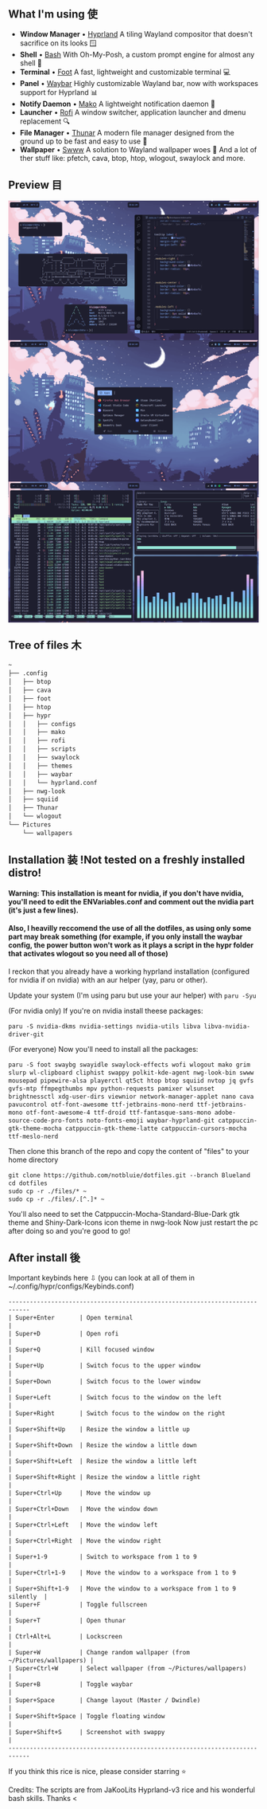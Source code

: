 ## What I'm using 使
- **Window Manager** • [Hyprland](https://github.com/hyprwm/Hyprland) A tiling Wayland compositor that doesn't sacrifice on its looks 🪟
- **Shell** • [Bash](https://www.youtube.com/watch?v=I4EWvMFj37g) With Oh-My-Posh, a custom prompt engine for almost any shell 🐚
- **Terminal** • [Foot](https://codeberg.org/dnkl/foot) A fast, lightweight and customizable terminal 💻
- **Panel** • [Waybar](https://aur.archlinux.org/packages/waybar-hyprland-git) Highly customizable Wayland bar, now with workspaces support for Hyprland 📊
- **Notify Daemon** • [Mako](https://github.com/emersion/mako) A lightweight notification daemon 📣
- **Launcher** • [Rofi](https://github.com/davatorium/rofi) A window switcher, application launcher and dmenu replacement 🔍
- **File Manager** • [Thunar](https://github.com/xfce-mirror/thunar) A modern file manager designed from the ground up to be fast and easy to use 📁
- **Wallpaper** • [Swww](https://github.com/Horus645/swww) A solution to Wayland wallpaper woes 🌄
And a lot of ther stuff like: pfetch, cava, btop, htop, wlogout, swaylock and more.

## Preview 目

<img align="center" src="/assets/preview.png">
<img align="center" src="/assets/preview2.png">
<img align="center" src="/assets/preview3.png">

## Tree of files 木

```bash
~
├── .config
│   ├── btop
│   ├── cava
│   ├── foot
│   ├── htop
│   ├── hypr
│   │   ├── configs
│   │   ├── mako
│   │   ├── rofi
│   │   ├── scripts
│   │   ├── swaylock
│   │   ├── themes
│   │   ├── waybar
│   │   └── hyprland.conf
│   ├── nwg-look
│   ├── squiid
│   ├── Thunar
│   └── wlogout
└── Pictures
    └── wallpapers
```
## Installation 装 !Not tested on a freshly installed distro!
#### Warning: This installation is meant for nvidia, if you don't have nvidia, you'll need to edit the ENVariables.conf and comment out the nvidia part (it's just a few lines).
#### Also, I heavilly reccomend the use of all the dotfiles, as using only some part may break something (for example, if you only install the waybar config, the power button won't work as it plays a script in the hypr folder that activates wlogout so you need all of those)
I reckon that you already have a working hyprland installation (configured for nvidia if on nvidia) with an aur helper (yay, paru or other).

Update your system (I'm using paru but use your aur helper) with ```paru -Syu```

(For nvidia only) If you're on nvidia install theese packages:

```
paru -S nvidia-dkms nvidia-settings nvidia-utils libva libva-nvidia-driver-git
```

(For everyone) Now you'll need to install all the packages:

```
paru -S foot swaybg swayidle swaylock-effects wofi wlogout mako grim slurp wl-clipboard cliphist swappy polkit-kde-agent nwg-look-bin swww mousepad pipewire-alsa playerctl qt5ct htop btop squiid nvtop jq gvfs gvfs-mtp ffmpegthumbs mpv python-requests pamixer wlsunset brightnessctl xdg-user-dirs viewnior network-manager-applet nano cava pavucontrol otf-font-awesome ttf-jetbrains-mono-nerd ttf-jetbrains-mono otf-font-awesome-4 ttf-droid ttf-fantasque-sans-mono adobe-source-code-pro-fonts noto-fonts-emoji waybar-hyprland-git catppuccin-gtk-theme-mocha catppuccin-gtk-theme-latte catppuccin-cursors-mocha ttf-meslo-nerd
```

Then clone this branch of the repo and copy the content of "files" to your home directory
```
git clone https://github.com/notbluie/dotfiles.git --branch Blueland
cd dotfiles
sudo cp -r ./files/* ~
sudo cp -r ./files/.[^.]* ~
```

You'll also need to set the Catppuccin-Mocha-Standard-Blue-Dark gtk theme and Shiny-Dark-Icons icon theme in nwg-look
Now just restart the pc after doing so and you're good to go!

## After install 後

Important keybinds here ⇩ (you can look at all of them in ~/.config/hypr/configs/Keybinds.conf)
```
----------------------------------------------------------------------------
| Super+Enter       | Open terminal                                        |
| Super+D           | Open rofi                                            |
| Super+Q           | Kill focused window                                  |
| Super+Up          | Switch focus to the upper window                     |
| Super+Down        | Switch focus to the lower window                     |
| Super+Left        | Switch focus to the window on the left               |
| Super+Right       | Switch focus to the window on the right              |
| Super+Shift+Up    | Resize the window a little up                        |
| Super+Shift+Down  | Resize the window a little down                      |
| Super+Shift+Left  | Resize the window a little left                      |
| Super+Shift+Right | Resize the window a little right                     |
| Super+Ctrl+Up     | Move the window up                                   |
| Super+Ctrl+Down   | Move the window down                                 |
| Super+Ctrl+Left   | Move the window left                                 |
| Super+Ctrl+Right  | Move the window right                                |
| Super+1-9         | Switch to workspace from 1 to 9                      |
| Super+Ctrl+1-9    | Move the window to a workspace from 1 to 9           |
| Super+Shift+1-9   | Move the window to a workspace from 1 to 9 silently  |
| Super+F           | Toggle fullscreen                                    |
| Super+T           | Open thunar                                          |
| Ctrl+Alt+L        | Lockscreen                                           |
| Super+W           | Change random wallpaper (from ~/Pictures/wallpapers) |
| Super+Ctrl+W      | Select wallpaper (from ~/Pictures/wallpapers)        |
| Super+B           | Toggle waybar                                        |
| Super+Space       | Change layout (Master / Dwindle)                     |
| Super+Shift+Space | Toggle floating window                               |
| Super+Shift+S     | Screenshot with swappy                               |
----------------------------------------------------------------------------
```

If you think this rice is nice, please consider starring ⭐

Credits: The scripts are from JaKooLits Hyprland-v3 rice and his wonderful bash skills. Thanks <
